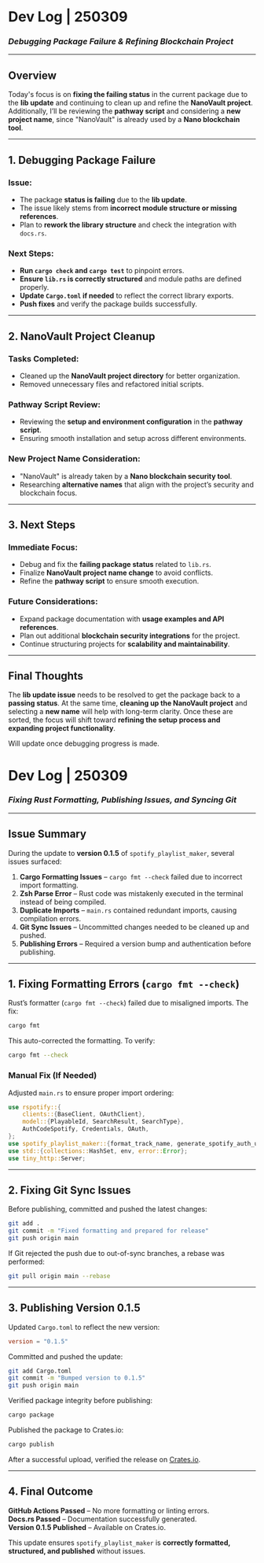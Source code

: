 # **Dev Log | 250309**  
### *Debugging Package Failure & Refining Blockchain Project*  

---

## **Overview**  
Today's focus is on **fixing the failing status** in the current package due to the **lib update** and continuing to clean up and refine the **NanoVault project**. Additionally, I’ll be reviewing the **pathway script** and considering a **new project name**, since "NanoVault" is already used by a **Nano blockchain tool**.  

---

## **1. Debugging Package Failure**  

### **Issue:**  
- The package **status is failing** due to the **lib update**.  
- The issue likely stems from **incorrect module structure or missing references**.  
- Plan to **rework the library structure** and check the integration with `docs.rs`.  

### **Next Steps:**  
- **Run `cargo check` and `cargo test`** to pinpoint errors.  
- **Ensure `lib.rs` is correctly structured** and module paths are defined properly.  
- **Update `Cargo.toml` if needed** to reflect the correct library exports.  
- **Push fixes** and verify the package builds successfully.  

---

## **2. NanoVault Project Cleanup**  

### **Tasks Completed:**  
- Cleaned up the **NanoVault project directory** for better organization.  
- Removed unnecessary files and refactored initial scripts.  

### **Pathway Script Review:**  
- Reviewing the **setup and environment configuration** in the **pathway script**.  
- Ensuring smooth installation and setup across different environments.  

### **New Project Name Consideration:**  
- "NanoVault" is already taken by a **Nano blockchain security tool**.  
- Researching **alternative names** that align with the project’s security and blockchain focus.  

---

## **3. Next Steps**  

### **Immediate Focus:**  
- Debug and fix the **failing package status** related to `lib.rs`.  
- Finalize **NanoVault project name change** to avoid conflicts.  
- Refine the **pathway script** to ensure smooth execution.  

### **Future Considerations:**  
- Expand package documentation with **usage examples and API references**.  
- Plan out additional **blockchain security integrations** for the project.  
- Continue structuring projects for **scalability and maintainability**.  

---

## **Final Thoughts**  
The **lib update issue** needs to be resolved to get the package back to a **passing status**. At the same time, **cleaning up the NanoVault project** and selecting a **new name** will help with long-term clarity. Once these are sorted, the focus will shift toward **refining the setup process and expanding project functionality**.  

Will update once debugging progress is made.  

# **Dev Log | 250309**  
### *Fixing Rust Formatting, Publishing Issues, and Syncing Git*  

---

## **Issue Summary**  
During the update to **version 0.1.5** of `spotify_playlist_maker`, several issues surfaced:  
1. **Cargo Formatting Issues** – `cargo fmt --check` failed due to incorrect import formatting.  
2. **Zsh Parse Error** – Rust code was mistakenly executed in the terminal instead of being compiled.  
3. **Duplicate Imports** – `main.rs` contained redundant imports, causing compilation errors.  
4. **Git Sync Issues** – Uncommitted changes needed to be cleaned up and pushed.  
5. **Publishing Errors** – Required a version bump and authentication before publishing.  

---

## **1. Fixing Formatting Errors (`cargo fmt --check`)**  

Rust’s formatter (`cargo fmt --check`) failed due to misaligned imports. The fix:  
```bash
cargo fmt
```
This auto-corrected the formatting. To verify:  
```bash
cargo fmt --check
```

### **Manual Fix (If Needed)**  
Adjusted `main.rs` to ensure proper import ordering:  
```rust
use rspotify::{
    clients::{BaseClient, OAuthClient},
    model::{PlayableId, SearchResult, SearchType},
    AuthCodeSpotify, Credentials, OAuth,
};
use spotify_playlist_maker::{format_track_name, generate_spotify_auth_url};
use std::{collections::HashSet, env, error::Error};
use tiny_http::Server;
```

---

## **2. Fixing Git Sync Issues**  

Before publishing, committed and pushed the latest changes:  
```bash
git add .
git commit -m "Fixed formatting and prepared for release"
git push origin main
```
If Git rejected the push due to out-of-sync branches, a rebase was performed:  
```bash
git pull origin main --rebase
```

---

## **3. Publishing Version 0.1.5**  

Updated `Cargo.toml` to reflect the new version:  
```toml
version = "0.1.5"
```
Committed and pushed the update:  
```bash
git add Cargo.toml
git commit -m "Bumped version to 0.1.5"
git push origin main
```
Verified package integrity before publishing:  
```bash
cargo package
```
Published the package to Crates.io:  
```bash
cargo publish
```
After a successful upload, verified the release on [Crates.io](https://crates.io/crates/spotify_playlist_maker).  

---

## **4. Final Outcome**  

**GitHub Actions Passed** – No more formatting or linting errors.  
 **Docs.rs Passed** – Documentation successfully generated.  
 **Version 0.1.5 Published** – Available on Crates.io.  

This update ensures `spotify_playlist_maker` is **correctly formatted, structured, and published** without issues.  


